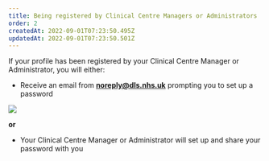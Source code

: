 ```yaml
---
title: Being registered by Clinical Centre Managers or Administrators
order: 2
createdAt: 2022-09-01T07:23:50.495Z
updatedAt: 2022-09-01T07:23:50.501Z
---
```

If your profile has been registered by your Clinical Centre Manager or Administrator, you will either:

* Receive an email from **noreply@dls.nhs.uk** prompting you to set up a password

![](/img/all_being-registered.png)

**or**

* Your Clinical Centre Manager or Administrator will set up and share your password with you